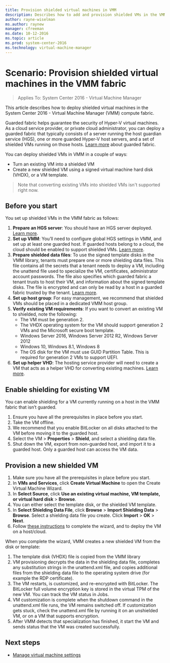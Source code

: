 ```yaml
---
title: Provision shielded virtual machines in VMM
description: Describes how to add and provision shielded VMs in the VMM fabric. Shielding VMs helps keep them secure.
author: rayne-wiselman
ms.author: raynew
manager: cfreeman
ms.date: 10-12-2016
ms.topic: article
ms.prod: system-center-2016
ms.technology: virtual-machine-manager
---
```


# Scenario: Provision shielded virtual machines in the VMM fabric

>Applies To: System Center 2016 - Virtual Machine Manager

This article describes how to deploy shielded virtual machines in the System Center 2016 - Virtual Machine Manager (VMM) compute fabric.

Guarded fabric helps guarantee the security of Hyper-V virtual machines. As a cloud service provider, or private cloud administrator, you can deploy a guarded fabric that typically consists of a server running the host guardian service (HGS), one or more guarded Hyper-V host servers, and a set of shielded VMs running on those hosts. [Learn more](https://technet.microsoft.com/windows-server-docs/security/guarded-fabric-and-shielded-vms) about guarded fabric.

You can deploy shielded VMs in VMM in a couple of ways:

- Turn an existing VM into a shielded VM
- Create a new shielded VM using a signed virtual machine hard disk (VHDX), or a VM template.

> Note that converting existing VMs into shielded VMs isn't supported right now.

## Before you start


You set up shielded VMs in the VMM fabric as follows:

1. **Prepare an HGS server**: You should have an HGS server deployed. [Learn more](https://technet.microsoft.com/windows-server-docs/security/guarded-fabric-shielded-vm/guarded-fabric-setting-up-the-host-guardian-service-hgs).
2. **Set up VMM**: You’ll need to configure global HGS settings in VMM, and set up at least one guarded host. If guarded hosts belong to a cloud, the cloud should be enabled to support shielded VMs. [Learn more](guarded-hosts.md).
3. **Prepare shielded data files**: To use the signed template disks in the VMM library, tenants must prepare one or more shielding data files. This file contains all the secrets that a tenant needs to deploy a VM, including the unattend file used to specialize the VM, certificates, administrator account passwords. The file also specifies which guarded fabric a tenant trusts to host their VM, and information about the signed template disks. The file is encrypted and can only be read by a host in a guarded fabric trusted by the tenant. [Learn more](https://technet.microsoft.com/windows-server-docs/security/guarded-fabric-shielded-vm/guarded-fabric-tenant-creates-shielding-data).
4. **Set up host group**: For easy management, we recommend that shielded VMs should be placed in a dedicated VMM host group.
5. **Verify existing VM requirements**: If you want to convert an existing VM to shielded, note the following:
    - The VM must be generation 2.
    - The VHDX operating system for the VM should support generation 2 VMs and the Microsoft secure boot template.
    -   Windows Server 2016, Windows Server 2012 R2, Windows Server 2012
    -   Windows 10, Windows 8.1, Windows 8
    - The OS disk for the VM must use GUID Partition Table. This is required for generation 2 VMs to support UEFI.
6. **Set up helper VHD**: The hosting service provider will need to create a VM that acts as a helper VHD for converting existing machines. [Learn more](https://technet.microsoft.com/windows-server-docs/security/guarded-fabric-shielded-vm/guarded-fabric-vm-shielding-helper-vhd).

## Enable shielding for existing VM

You can enable shielding for a VM currently running on a host in the VMM fabric that isn’t guarded.
1.	Ensure you have all the prerequisites in place before you start.
2.	Take the VM offline.
3.	We recommend that you enable BitLocker on all disks attached to the VM before moving it to the guarded host.
4.	Select the VM > **Properties** > **Shield**, and select a shielding data file.
5.	Shut down the VM, export from non-guarded host, and import it to a guarded host. Only a guarded host can access the VM data.

## Provision a new shielded VM

1.	Make sure you have all the prerequisites in place before you start.
2.	In **VMs and Services**, click **Create Virtual Machine** to open the Create Virtual Machine Wizard.
3.	In **Select Source**, click **Use an existing virtual machine, VM template, or virtual hard disk** > **Browse**.
4.	You can either select the template disk, or the shielded VM template.
5.	In **Select Shielding Data File**, click **Browse** > **Import Shielding Data** > **Browse**. Select a shielding data file you create. Click **Import** > **OK** > **Next**.
6.	Follow [these instructions](../manage/manage-vm-template.md) to complete the wizard, and to deploy the VM on a host/cloud.

When you complete the wizard, VMM creates a new shielded VM from the disk or template:

1.	The template disk (VHDX) file is copied from the VMM library
2.	VM provisioning decrypts the data in the shielding data file, completes any substitution strings in the unattend.xml file, and copies additional files from the shielding data file to the operating system drive (for example the RDP certificate).
3.	The VM restarts, is customized, and re-encrypted with BitLocker. The BitLocker full volume encryption key is stored in the virtual TPM of the new VM.  You can track the VM status in Jobs.
4.	VM customization is complete when the shutdown command in the unattend.xml file runs, the VM remains switched off.  If customization gets stuck, check the unattend.xml file by running it on an unshielded VM, or on a VM that supports encryption.
5.	After VMM detects that specialization has finished, it start the VM and sends status that the VM was created successfully.

## Next steps

- [Manage virtual machine settings](../manage/manage-vm-settings.md)
